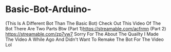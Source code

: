 # Basic-Bot-Arduino-
(This Is A Different Bot Than The Basic Bot) Check Out This Video Of The Bot There Are Two Parts Btw (Part 1)https://streamable.com/acfrmn
(Part 2) https://streamable.com/zp7vw7
Sorry For The About The Quailty I Made The Video A While Ago And Didn't Want To Remake The Bot For The Video Lol
